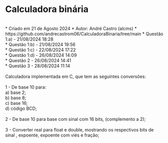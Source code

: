 # Calculadora binária
<br>
 * Criado em 21 de Agosto 2024
 * Autor: André Castro (alcms)
 * https://github.com/andrecastrom06/CalculadoraBinaria/tree/main
 * Questão 1:a) - 21/08/2024 18:28<br>
 * Questão 1:b) - 21/08/2024 19:56<br>
 * Questão 1:c) - 22/08/2024 17:22<br>
 * Questão 1:d) - 26/08/2024 14:09<br>
 * Questão 2 - 26/08/2024 14:41<br>
 * Questão 3 - 28/08/2024 11:14<br>
<br>
Calculadora implementada em C, que tem as seguintes conversões:<br><br>
1 - De base 10 para:<br>
a) base 2;<br>
b) base 8;<br>
c) base 16;<br>
d) código BCD;<br><br>
2 - De base 10  para base com sinal com 16 bits, (complemento a 2);<br><br>
3 - Converter real para float e double, mostrando os respectivos bits de sinal , expoente, expoente com viés e fração;

